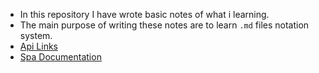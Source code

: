 - In this repository I have wrote basic notes of what i learning.
- The main purpose of writing these notes are to learn `.md` files notation system.
- [Api Links](Api_links.md)
- [Spa Documentation](Spa_documentation.md)